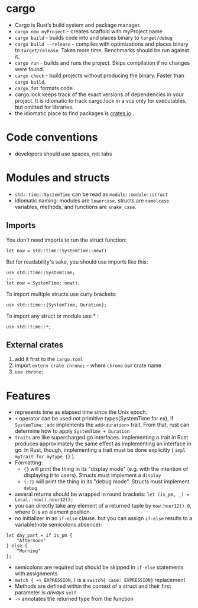 # cargo

- Cargo is Rust’s build system and package manager.
- `cargo new myProject`  - creates scaffold with myProject name 
- `cargo build` - builds code into and places binary to `target/debug`
- `cargo build --release` - compiles with optimizations and places binary to `target/release`. Takes more time. Benchmarks should be run against it.
- `cargo run` - builds and runs the project. Skips compilation if no changes were found. 
- `cargo check` - build projects without producing the binary. Faster than `cargo build`.
- `cargo fmt` formats code
- cargo.lock keeps track of the exact versions of dependencies in your project. It is idiomatic to track cargo.lock in a vcs only for executables, but omitted for libraries.
- the idiomatic place to find packages is [crates.io](https://crates.io/) .

# Code conventions

- developers should use spaces, not tabs

# Modules and structs

- `std::time::SystemTime` can be read as `module::module::struct`
- idiomatic naming: modules are `lowercase`. structs are `camelcase`. variables, methods, and functions are `snake_case`.

## Imports

You don't need imports to run the struct function:

```
let now = std::time::SystemTime::new()
```

But for readability's sake, you should use imports like this:

```
use std::time::SystemTime;
...
let now = SystemTime::now();
```

To import multiple structs use curly brackets:

```
use std::time::{SystemTime, Duration};
```

To import any struct or module  use * :
```
use std::time::*;
```

## External crates

1. add it first to the `cargo.toml`
2. import `extern crate chrono;` -  where `chrono` our crate name
3. `use chrono;`


# Features

-  represents time as elapsed time since the Unix epoch.
- `+` operator can be used not primitive types(SystemTime for ex), if `SystemTime::add` implements the `add<duration>` trait. From that, rust can determine how to apply `SystemTime + Duration`
- `traits` are like supercharged go interfaces. implementing a trait in Rust produces approximately the same effect as implementing an interface in go. In Rust, though, implementing a trait must be done explicitly ( `impl mytrait for mytype {}` ).
- Formatting:
	- `{}` will print the thing in its "display mode" (e.g. with the intention of displaying it to users). Structs must implement a `display`
	- `{:?}` will print the thing in its "debug mode". Structs must implement `debug`
- several returns should be wrapped in round brackets: `let (is_pm, _) = Local::now().hour12();`
- you can directly take any element of a returned tuple by `now.hour12().0`, where 0 is an element position.
- no initializer in an `if-else` clause. but you can assign `if-else` results to a variable(note semicolons absence):
```    
let day_part = if is_pm {
	"Afternoon"
} else {
	"Morning"
};
```
- semicolons are required but should be skipped in `if-else` statements with assignments
- `match { => EXPRESSION,}` is a `switch{ case: EXPRESSION}` replacement
- Methods are defined within the context of a struct and their first parameter is _always_ `self`.
- `->` annotates the returned type from the function

